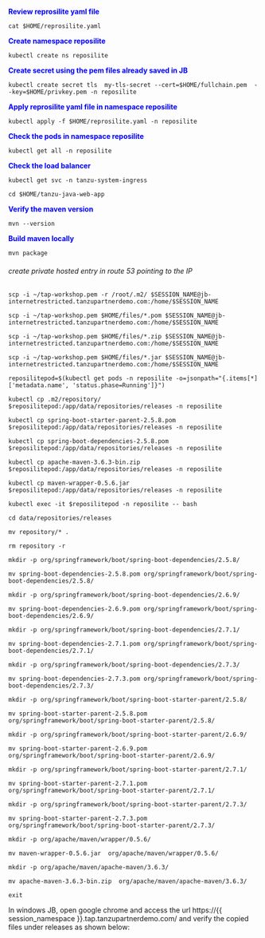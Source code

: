 <p style="color:blue"><strong> Review reprosilite yaml file </strong></p>

```execute
cat $HOME/reprosilite.yaml
```

<p style="color:blue"><strong> Create namespace reposilite </strong></p>

```execute
kubectl create ns reposilite
```

<p style="color:blue"><strong> Create secret using the pem files already saved in JB </strong></p>

```execute
kubectl create secret tls  my-tls-secret --cert=$HOME/fullchain.pem  --key=$HOME/privkey.pem -n reposilite
```

<p style="color:blue"><strong> Apply reprosilite yaml file in namespace reposilite </strong></p>

```execute
kubectl apply -f $HOME/reprosilite.yaml -n reposilite
```

<p style="color:blue"><strong> Check the pods in namespace reposilite </strong></p>

```execute
kubectl get all -n reposilite
```

<p style="color:blue"><strong> Check the load balancer </strong></p>

```execute
kubectl get svc -n tanzu-system-ingress
```

```execute-2
cd $HOME/tanzu-java-web-app
```

<p style="color:blue"><strong> Verify the maven version </strong></p>

```execute-2
mvn --version
```

<p style="color:blue"><strong> Build maven locally </strong></p>

```execute-2
mvn package
```

###### create private hosted entry in route 53 pointing to the IP

```execute-2
scp -i ~/tap-workshop.pem -r /root/.m2/ $SESSION_NAME@jb-internetrestricted.tanzupartnerdemo.com:/home/$SESSION_NAME
```

```execute-2
scp -i ~/tap-workshop.pem $HOME/files/*.pom $SESSION_NAME@jb-internetrestricted.tanzupartnerdemo.com:/home/$SESSION_NAME
```

```execute-2
scp -i ~/tap-workshop.pem $HOME/files/*.zip $SESSION_NAME@jb-internetrestricted.tanzupartnerdemo.com:/home/$SESSION_NAME
```

```execute-2
scp -i ~/tap-workshop.pem $HOME/files/*.jar $SESSION_NAME@jb-internetrestricted.tanzupartnerdemo.com:/home/$SESSION_NAME
```

```execute
reposilitepod=$(kubectl get pods -n reposilite -o=jsonpath="{.items[*]['metadata.name', 'status.phase=Running']}")
```

```execute
kubectl cp .m2/repository/ $reposilitepod:/app/data/repositories/releases -n reposilite
```

```execute
kubectl cp spring-boot-starter-parent-2.5.8.pom $reposilitepod:/app/data/repositories/releases -n reposilite
```

```execute
kubectl cp spring-boot-dependencies-2.5.8.pom $reposilitepod:/app/data/repositories/releases -n reposilite
```

```execute
kubectl cp apache-maven-3.6.3-bin.zip $reposilitepod:/app/data/repositories/releases -n reposilite
```

```execute
kubectl cp maven-wrapper-0.5.6.jar $reposilitepod:/app/data/repositories/releases -n reposilite
```

```execute
kubectl exec -it $reposilitepod -n reposilite -- bash
```

```execute
cd data/repositories/releases
```

```execute
mv repository/* .
```

```execute
rm repository -r
```

```execute
mkdir -p org/springframework/boot/spring-boot-dependencies/2.5.8/
```

```execute
mv spring-boot-dependencies-2.5.8.pom org/springframework/boot/spring-boot-dependencies/2.5.8/
```

```execute
mkdir -p org/springframework/boot/spring-boot-dependencies/2.6.9/
```

```execute
mv spring-boot-dependencies-2.6.9.pom org/springframework/boot/spring-boot-dependencies/2.6.9/
```

```execute
mkdir -p org/springframework/boot/spring-boot-dependencies/2.7.1/
```

```execute
mv spring-boot-dependencies-2.7.1.pom org/springframework/boot/spring-boot-dependencies/2.7.1/
```

```execute
mkdir -p org/springframework/boot/spring-boot-dependencies/2.7.3/
```

```execute
mv spring-boot-dependencies-2.7.3.pom org/springframework/boot/spring-boot-dependencies/2.7.3/
```

```execute
mkdir -p org/springframework/boot/spring-boot-starter-parent/2.5.8/
```

```execute
mv spring-boot-starter-parent-2.5.8.pom org/springframework/boot/spring-boot-starter-parent/2.5.8/
```

```execute
mkdir -p org/springframework/boot/spring-boot-starter-parent/2.6.9/
```

```execute
mv spring-boot-starter-parent-2.6.9.pom org/springframework/boot/spring-boot-starter-parent/2.6.9/
```

```execute
mkdir -p org/springframework/boot/spring-boot-starter-parent/2.7.1/
```

```execute
mv spring-boot-starter-parent-2.7.1.pom org/springframework/boot/spring-boot-starter-parent/2.7.1/
```

```execute
mkdir -p org/springframework/boot/spring-boot-starter-parent/2.7.3/
```

```execute
mv spring-boot-starter-parent-2.7.3.pom org/springframework/boot/spring-boot-starter-parent/2.7.3/
```

```execute
mkdir -p org/apache/maven/wrapper/0.5.6/
```

```execute
mv maven-wrapper-0.5.6.jar  org/apache/maven/wrapper/0.5.6/
```

```execute
mkdir -p org/apache/maven/apache-maven/3.6.3/
```

```execute
mv apache-maven-3.6.3-bin.zip  org/apache/maven/apache-maven/3.6.3/
```

```execute
exit
```

In windows JB, open google chrome and access the url https://{{ session_namespace }}.tap.tanzupartnerdemo.com/ and verify the copied files under releases as shown below: 
